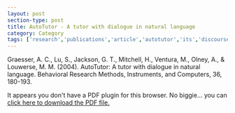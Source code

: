 ```yaml
---
layout: post
section-type: post
title: AutoTutor - A tutor with dialogue in natural language
category: Category
tags: ['research','publications','article','autotutor','its','discourse','nlp','semantics','agents','education-research']
---
```

Graesser, A. C., Lu, S., Jackson, G. T., Mitchell, H., Ventura, M., Olney, A., & Louwerse, M. M. (2004). AutoTutor: A tutor with dialogue in natural language. Behavioral Research Methods, Instruments, and Computers, 36, 180-193. 

<object data="http://umdrive.memphis.edu/aolney/public/publications/AutoTutor%20A%20tutor%20with%20dialogue%20in%20natural%20language.pdf" type="application/pdf" width="100%" height="600px">
 
  <p>It appears you don't have a PDF plugin for this browser.
  No biggie... you can <a href="http://umdrive.memphis.edu/aolney/public/publications/AutoTutor%20A%20tutor%20with%20dialogue%20in%20natural%20language.pdf">click here to
  download the PDF file.</a></p>
  
</object>
